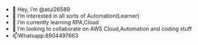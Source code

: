 - 👋 Hey, I’m @atul26589
- 👀 I’m interested in all sorts of Automation(Learner)
- 🌱 I’m currently learning RPA,Cloud 
- 💞️ I’m looking to collaborate on AWS Cloud,Automation and coding stuff
- 📫Whatsapp:8904497663

<!---
atul26589/atul26589 is a ✨ special ✨ repository because its `README.md` (this file) appears on your GitHub profile.
You can click the Preview link to take a look at your changes.
--->
